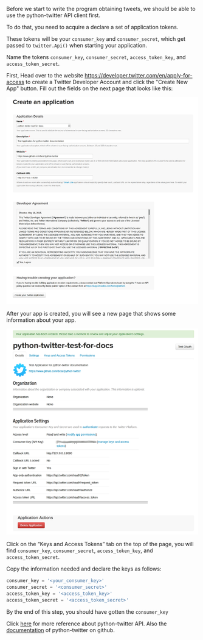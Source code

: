 Before we start to write the program obtaining tweets, we should be able to use the python-twitter API client first.

To do that, you need to acquire a declare a set of application tokens. 

These tokens will be your `consumer_key` and `consumer_secret`, which get passed to `twitter.Api()` when starting your application.

Name the tokens `consumer_key`, `consumer_secret`, `access_token_key`, and `access_token_secret`.



First, Head over to the website https://developer.twitter.com/en/apply-for-access to create a Twitter Developer Account and click the "Create New App" button. Fill out the fields on the next page that looks like this:

![alt](./image/python-twitter-app-creation-part1.png)

After your app is created, you will see a new page that shows some information about your app.

![alt](./image/python-twitter-app-creation-part2.png)

Click on the  “Keys and Access Tokens” tab on the top of the page, you will find `consumer_key`, `consumer_secret`, `access_token_key`, and `access_token_secret`.

Copy the information needed and declare the keys as follows:

```python
consumer_key = '<your_consumer_key>'
consumer_secret = '<consumer_secret>'
access_token_key = '<access_token_key>'
access_token_secret = '<access_token_secret>'
```

By the end of this step, you should have gotten the `consumer_key`



Click [here](https://python-twitter.readthedocs.io/en/latest/) for more reference about python-twitter API. Also the [documentation](https://github.com/bear/python-twitter) of python-twitter on github.

